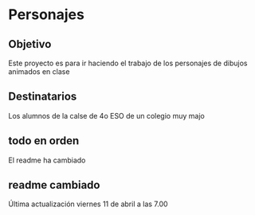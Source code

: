 # Personajes

## Objetivo
Este proyecto es para ir haciendo el trabajo de los personajes de dibujos animados en clase

## Destinatarios
Los alumnos de la calse de 4o ESO de un colegio muy majo

## todo en orden

El readme ha cambiado

## readme cambiado

Última actualización viernes 11 de abril a las 7.00
